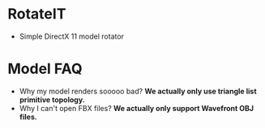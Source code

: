 # RotateIT
- Simple DirectX 11 model rotator
# Model FAQ
- Why my model renders sooooo bad? **We actually only use triangle list primitive topology.**
- Why I can't open FBX files? **We actually only support Wavefront OBJ files.**